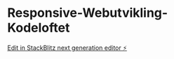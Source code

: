 # Responsive-Webutvikling-Kodeloftet

[Edit in StackBlitz next generation editor ⚡️](https://stackblitz.com/~/github.com/sharmababita/Responsive-Webutvikling-Kodeloftet)